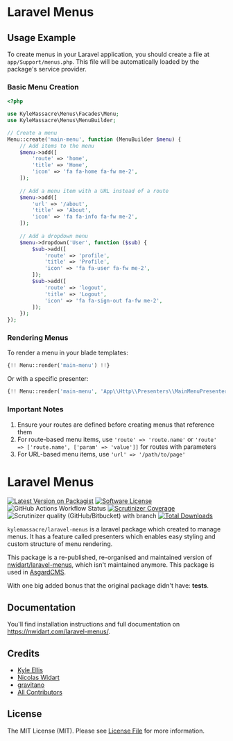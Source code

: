 # Laravel Menus

## Usage Example

To create menus in your Laravel application, you should create a file at `app/Support/menus.php`. This file will be automatically loaded by the package's service provider.

### Basic Menu Creation

```php
<?php

use KyleMassacre\Menus\Facades\Menu;
use KyleMassacre\Menus\MenuBuilder;

// Create a menu
Menu::create('main-menu', function (MenuBuilder $menu) {
    // Add items to the menu
    $menu->add([
        'route' => 'home',
        'title' => 'Home',
        'icon' => 'fa fa-home fa-fw me-2',
    ]);
    
    // Add a menu item with a URL instead of a route
    $menu->add([
        'url' => '/about',
        'title' => 'About',
        'icon' => 'fa fa-info fa-fw me-2',
    ]);
    
    // Add a dropdown menu
    $menu->dropdown('User', function ($sub) {
        $sub->add([
            'route' => 'profile',
            'title' => 'Profile',
            'icon' => 'fa fa-user fa-fw me-2',
        ]);
        $sub->add([
            'route' => 'logout',
            'title' => 'Logout',
            'icon' => 'fa fa-sign-out fa-fw me-2',
        ]);
    });
});
```

### Rendering Menus

To render a menu in your blade templates:

```php
{!! Menu::render('main-menu') !!}
```

Or with a specific presenter:

```php
{!! Menu::render('main-menu', 'App\\Http\\Presenters\\MainMenuPresenter') !!}
```

### Important Notes

1. Ensure your routes are defined before creating menus that reference them
2. For route-based menu items, use `'route' => 'route.name'` or `'route' => ['route.name', ['param' => 'value']]` for routes with parameters
3. For URL-based menu items, use `'url' => '/path/to/page'`

# Laravel Menus

[![Latest Version on Packagist](https://img.shields.io/packagist/v/kylemassacre/laravel-menus.svg?style=flat-square)](https://packagist.org/packages/kylemassacre/laravel-menus)
[![Software License](https://img.shields.io/badge/license-MIT-brightgreen.svg?style=flat-square)](LICENSE.md)
![GitHub Actions Workflow Status](https://img.shields.io/github/actions/workflow/status/kylemassacre/laravel-menus/laravel.yml)
[![Scrutinizer Coverage](https://img.shields.io/scrutinizer/coverage/g/kylemassacre/laravel-menus.svg?style=flat-square)](https://scrutinizer-ci.com/g/kylemassacre/laravel-menus/?branch=master)
![Scrutinizer quality (GitHub/Bitbucket) with branch](https://img.shields.io/scrutinizer/quality/g/kylemassacre/laravel-menus/master?style=flat-square)
[![Total Downloads](https://img.shields.io/packagist/dt/kylemassacre/laravel-menus.svg?style=flat-square)](https://packagist.org/packages/kylemassacre/laravel-menus)

`kylemassacre/laravel-menus` is a laravel package which created to manage menus. It has a feature called presenters which enables easy styling and custom structure of menu rendering.

This package is a re-published, re-organised and maintained version of [nwidart/laravel-menus](https://github.com/nWidart/laravel-menus), which isn't maintained anymore. This package is used in [AsgardCMS](https://asgardcms.com/).

With one big added bonus that the original package didn't have: **tests**.

## Documentation

You'll find installation instructions and full documentation on https://nwidart.com/laravel-menus/.

## Credits
- [Kyle Ellis](https://github.com/kylemassacre)
- [Nicolas Widart](https://github.com/nwidart)
- [gravitano](https://github.com/gravitano)
- [All Contributors](https://github.com/KyleMassacre/laravel-menus/graphs/contributors)

## License

The MIT License (MIT). Please see [License File](https://github.com/KyleMassacre/laravel-menus/blob/master/LICENSE.md) for more information.
